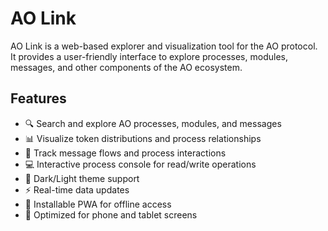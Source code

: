 # AO Link

AO Link is a web-based explorer and visualization tool for the AO protocol. It provides a user-friendly interface to explore processes, modules, messages, and other components of the AO ecosystem.

## Features

- 🔍 Search and explore AO processes, modules, and messages
- 📊 Visualize token distributions and process relationships
- 🔗 Track message flows and process interactions
- 💻 Interactive process console for read/write operations
- 🎨 Dark/Light theme support
- ⚡ Real-time data updates
- 📱 Installable PWA for offline access
- 📱 Optimized for phone and tablet screens

